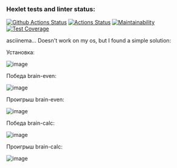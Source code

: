 ### Hexlet tests and linter status:
[![Github Actions Status](https://github.com/FaritGabidullin/python-project-lvl1/workflows/Python%20CI/badge.svg)](https://github.com/FaritGabidullin/python-project-lvl1/actions)
[![Actions Status](https://github.com/FaritGabidullin/python-project-lvl1/workflows/hexlet-check/badge.svg)](https://github.com/FaritGabidullin/python-project-lvl1/actions)
[![Maintainability](https://api.codeclimate.com/v1/badges/df66c0cbbeca7d822f23/maintainability)](https://codeclimate.com/github/FaritGabidullin/python-project-lvl1/maintainability)
[![Test Coverage](https://api.codeclimate.com/v1/badges/df66c0cbbeca7d822f23/test_coverage)](https://codeclimate.com/github/FaritGabidullin/python-project-lvl1/test_coverage)

asciinema... Doesn't work on my os, but I found a simple solution:

Установка:

![image](https://user-images.githubusercontent.com/43521374/113336046-17119280-9326-11eb-8004-874d5049b719.png)

Победа brain-even:

![image](https://user-images.githubusercontent.com/43521374/113335998-05c88600-9326-11eb-9a70-60568d3f50c1.png)

Проигрыш brain-even:

![image](https://user-images.githubusercontent.com/43521374/113336013-0bbe6700-9326-11eb-8c74-fe8223ef5ed3.png)

Победа brain-calc:

![image](https://user-images.githubusercontent.com/43521374/113484485-d2facb00-94a8-11eb-839b-5c4e226cb25b.png)

Проигрыш brain-calc:

![image](https://user-images.githubusercontent.com/43521374/113487381-1b6db500-94b8-11eb-9026-208f6cfce070.png)
